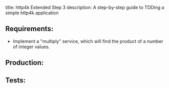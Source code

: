 title: http4k Extended Step 3
description: A step-by-step guide to TDDing a simple http4k application

## Requirements:
- Implement a "multiply" service, which will find the product of a number of integer values.

## Production:
<script src="https://gist-it.appspot.com/https://github.com/http4k/http4k/blob/master/src/docs/guide/example/_3_adding_the_second_endpoint/project.kt"></script>

## Tests:
<script src="https://gist-it.appspot.com/https://github.com/http4k/http4k/blob/master/src/docs/guide/example/_3_adding_the_second_endpoint/tests.kt"></script>
